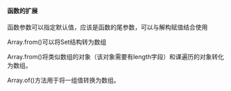 #### 函数的扩展

函数参数可以指定默认值，应该是函数的尾参数，可以与解构赋值结合使用

Array.from()可以将Set结构转为数组

Array.from()将类似数组的对象（该对象需要有length字段）和课遍历的对象转化为数组。

Array.of()方法用于将一组值转换为数组。

